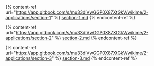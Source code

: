 <!--
[ file: README.md ] =======================================================================

[ description     ] -----------------------------------------------------------------------

	this .md file contains sections for each application.

[ explanation     ] -----------------------------------------------------------------------

	the purpose of this .md file is to provide an overview of use cases where network security
	is applied.
-->

<!--
[ info            ] -----------------------------------------------------------------------
-->
<!--section-1-->
{% content-ref url="https://app.gitbook.com/s/mu33dlVwGGP0X87XtGkV/wikime/2-applications/section-1" %}
[section-1.md](WIKIME/2-applications/section-1.md)
{% endcontent-ref %}

<!--section-2-->
{% content-ref url="https://app.gitbook.com/s/mu33dlVwGGP0X87XtGkV/wikime/2-applications/section-2" %}
[section-2.md](WIKIME/2-applications/section-2.md)
{% endcontent-ref %}

<!--section-3-->
{% content-ref url="https://app.gitbook.com/s/mu33dlVwGGP0X87XtGkV/wikime/2-applications/section-3" %}
[section-3.md](WIKIME/2-applications/section-3.md)
{% endcontent-ref %}

<!--
[ END             ] -----------------------------------------------------------------------
-->
